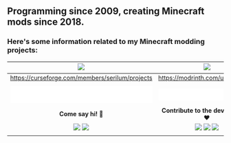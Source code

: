 ## Programming since 2009, creating Minecraft mods since 2018.
### Here's some information related to my Minecraft modding projects:
| [![](https://github.com/ricksouth/serilum-mc-mods/raw/master/description/Github/curseforge.png)](https://curseforge.com/members/serilum/projects)  |  [![](https://github.com/ricksouth/serilum-mc-mods/raw/master/description/Github/modrinth.png)](https://modrinth.com/user/Serilum) |
| :---: | :---: |
| https://curseforge.com/members/serilum/projects  | https://modrinth.com/user/serilum  |
|   |   |
| [![](https://github.com/ricksouth/ricksouth/raw/main/assets/empty.png)](#)  | [![](https://github.com/ricksouth/ricksouth/raw/main/assets/empty.png)](#)  |
| **Come say hi! 👋**  | **Contribute to the development ❤️**  |
| [![](https://img.shields.io/badge/Twitter-1DA1F2?style=for-the-badge&logo=twitter&logoColor=white)](https://twitter.com/serilum) [![](https://img.shields.io/badge/Discord-7289DA?style=for-the-badge&logo=discord&logoColor=white)](https://discord.gg/vFren9YzzN)  | [![](https://img.shields.io/badge/sponsor-30363D?style=for-the-badge&logo=GitHub-Sponsors&logoColor=#white)](https://github.com/sponsors/ricksouth) [![](https://img.shields.io/badge/Patreon-F96854?style=for-the-badge&logo=patreon&logoColor=white)](https://patreon.com/ricksouth) [![](https://img.shields.io/badge/Ko--fi-F16061?style=for-the-badge&logo=ko-fi&logoColor=white)](https://ko-fi.com/ricksouth)  |
|   |   |
